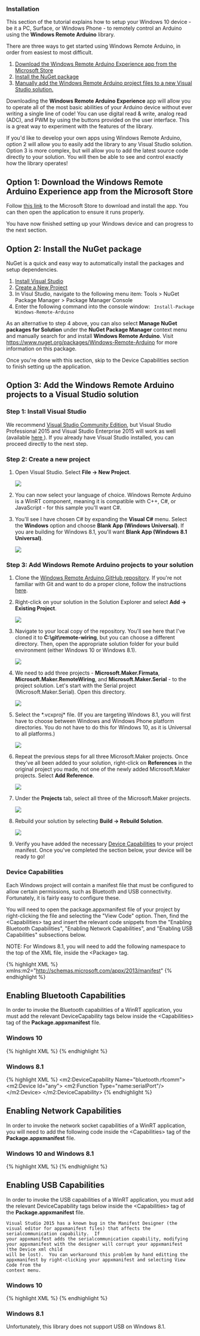 <h3>Installation</h3>
<p>This section of the tutorial explains how to setup your Windows 10 device - be it a PC, Surface, or Windows Phone - to remotely control an Arduino using the <b>Windows Remote Arduino</b> library.</p>
<p>There are three ways to get started using Windows Remote Arduino, in order from easiest to most difficult.</p>
<ol class="inline-list">
  <li><a href="#option-1">Download the Windows Remote Arduino Experience app from the Microsoft Store</a></li>
  <li><a href="#option-2">Install the NuGet package</a></li>
  <li><a href="#option-3">Manually add the Windows Remote Arduino project files to a new Visual Studio solution.</a></li>
</ol>
<p>Downloading the <b>Windows Remote Arduino Experience</b> app will allow you to operate all of the most basic abilities of your Arduino device without ever writing a single line of code! You can use digital read & write, analog read (ADC), and PWM by using the buttons provided on the user interface. This is a great way to experiment with the features of the library.</p>
<p>If you'd like to develop your own apps using Windows Remote Arduino, option 2 will allow you to easily add the library to any Visual Studio solution. Option 3 is more complex, but will allow you to add the latest source code directly to your solution. You will then be able to see and control exactly how the library operates!</p>

<h2 id="option-1">Option 1: Download the Windows Remote Arduino Experience app from the Microsoft Store </h2>
<p>Follow <a href="https://www.microsoft.com/store/apps/9nblggh2041m" target="_blank">this link</a> to the Microsoft Store to download and install the app.  You can then open the application to ensure it runs properly.</p>
<p>You have now finished setting up your Windows device and can progress to the next section.</p>

<h2 id="option-2">Option 2: Install the NuGet package</h2>
<p>NuGet is a quick and easy way to automatically install the packages and setup dependencies.</p>
<ol class="inline-list">
  <li><a href="#install-vs">Install Visual Studio</a></li>
  <li><a href="#new-project">Create a New Project</a></li>
  <li>In Visul Studio, navigate to the following menu item: Tools > NuGet Package Manager > Package Manager Console</li>
  <li>Enter the following command into the console window: <code> Install-Package Windows-Remote-Arduino</code></li>
</ol>
<p>As an alternative to step 4 above, you can also select <b>Manage NuGet packages for Solution</b> under the <b>NuGet Package Manager</b> context menu and manually search for and install <b>Windows Remote Arduino</b>.  Visit <a href="https://www.nuget.org/packages/Windows-Remote-Arduino">https://www.nuget.org/packages/Windows-Remote-Arduino</a> for more information on this package.</p>
<p>Once you're done with this section, skip to the Device Capabilities section to finish setting up the application.</p>

<h2 id="option-3">Option 3: Add the Windows Remote Arduino projects to a Visual Studio solution</h2>
<h3 id="install-vs">Step 1: Install Visual Studio</h3>
<p>We recommend <a href="http://go.microsoft.com/fwlink/?LinkID=534599" target="_blank">Visual Studio Community Edition</a>, but Visual Studio Professional 2015 and Visual Studio Enterprise 2015 will work as well (available <a href="https://www.visualstudio.com/vs-2015-product-editions" target="_blank"> here </a>). If you already have Visual Studio installed, you can proceed directly to the next step.</p>
<h3 id="new-project">Step 2: Create a new project</h3>
<ol class="setup-content-list">
  <li>
    <p>Open Visual Studio.  Select <b>File -> New Project</b>.</p>
    <p><img src="{{site.baseurl}}/Resources/images/remote-wiring/create_00.png" /></p>
  </li>
  <li>You can now select your language of choice. Windows Remote Arduino is a WinRT component, meaning it is compatible with C++, C#, or JavaScript - for this sample you'll want C#.</li>
  <li>
    <p>You'll see I have chosen C# by expanding the <b>Visual C#</b> menu. Select the <b>Windows</b> option and choose <b>Blank App (Windows Universal)</b>. If you are building for Windows 8.1, you'll want <b>Blank App (Windows 8.1 Universal)</b>.</p>
    <p><img src="{{site.baseurl}}/Resources/images/remote-wiring/create_01.png" /></p>
  </li>
</ol>

<h3>Step 3: Add Windows Remote Arduino projects to your solution</h3>
<ol class="setup-content-list">
  <li>Clone the <A href="https://github.com/ms-iot/remote-wiring/" target="_blank">Windows Remote Arduino GitHub repository</a>.  If you're not familiar with Git and want to do a proper clone, follow the instructions <a href="https://help.github.com/articles/cloning-a-repository/" target="_blank">here</a>.</li>
  <li>
    <p>Right-click on your solution in the Solution Explorer and select <b>Add -> Existing Project</b>.</p>
    <p><img src="{{site.baseurl}}/Resources/images/remote-wiring/project_00.png" /></p>
  </li>
  <li>
    <p>Navigate to your local copy of the repository. You'll see here that I've cloned it to <b>C:\git\remote-wiring</b>, but you can choose a different directory. Then, open the appropriate solution folder for your build environment (either Windows 10 or Windows 8.1).</p>
    <p><img src="{{site.baseurl}}/Resources/images/remote-wiring/compile_00.png" /></p>
  </li>
  <li>
    <p>We need to add three projects - <b>Microsoft.Maker.Firmata</b>, <b>Microsoft.Maker.RemoteWiring</b>, and <b>Microsoft.Maker.Serial</b> - to the project solution.  Let's start with the Serial project (Microsoft.Maker.Serial). Open this directory.</p>
    <p><img src="{{site.baseurl}}/Resources/images/remote-wiring/project_01.png" /></p>
  </li>
  <li>
    <p>Select the *.vcxproj* file. (If you are targeting Windows 8.1, you will first have to choose between Windows and Windows Phone platform directories. You do not have to do this for Windows 10, as it is Universal to all platforms.)</p>
    <p><img src="{{site.baseurl}}/Resources/images/remote-wiring/project_02.png" /></p>
  </li>
  <li>
    <p>Repeat the previous steps for all three Microsoft.Maker projects.  Once they've all been added to your solution, right-click on <b>References</b> in the original project you made, not one of the newly added Microsoft.Maker projects. Select <b>Add Reference</b>.</p>
    <p><img src="{{site.baseurl}}/Resources/images/remote-wiring/project_05.png"/></p>
  </li>
  <li>
    <p>Under the <b>Projects</b> tab, select all three of the Microsoft.Maker projects.</p>
    <p><img src="{{site.baseurl}}/Resources/images/remote-wiring/project_06.png"></p>
  </li>
  <li>
    <p>Rebuild your solution by selecting <b>Build -> Rebuild Solution</b>.</p>
    <p><img src="{{site.baseurl}}/Resources/images/remote-wiring/compile_03.png"></p>
  </li>
  <li>Verify you have added the necessary <a href="#device-capabilities">Device Capabilities</a> to your project manifest.  Once you've completed the section below, your device will be ready to go!</li>
</ol>

<h3>Device Capabilities</h3>

<p>Each Windows project will contain a manifest file that must be configured to allow certain permissions, such as Bluetooth and USB connectivity. Fortunately, it is fairly easy to configure these.</p>

<p>You will need to open the package.appxmanifest file of your project by right-clicking the file and selecting the "View Code" option. Then, find the &lt;Capabilities&gt; tag and insert the relevant code snippets from the "Enabling Bluetooth Capabilities", "Enabling Network Capabilities", and "Enabling USB Capabilities" subsections below.</p>

<p>NOTE: For Windows 8.1, you will need to add the following namespace to the top of the XML file, inside the &lt;Package&gt; tag.</p>

{% highlight XML %}
xmlns:m2="http://schemas.microsoft.com/appx/2013/manifest"
{% endhighlight %}

<h2>Enabling Bluetooth Capabilities</h2>
<p>In order to invoke the Bluetooth capabilities of a WinRT application, you must add the relevant DeviceCapability tags below inside the &lt;Capabilities&gt; tag of the <b>Package.appxmanifest</b> file.</p>

<h3>Windows 10</h3>

{% highlight XML %}
<DeviceCapability Name="bluetooth.rfcomm">
  <Device Id="any">
    <Function Type="name:serialPort"/>
  </Device>
</DeviceCapability>
{% endhighlight %}

<h3>Windows 8.1</h3>

{% highlight XML %}
<m2:DeviceCapability Name="bluetooth.rfcomm">
  <m2:Device Id="any">
    <m2:Function Type="name:serialPort"/>
  </m2:Device>
</m2:DeviceCapability>
{% endhighlight %}


<h2>Enabling Network Capabilities</h2>
<p>In order to invoke the network socket capabilities of a WinRT application, you will need to add the following code inside the &lt;Capabilities&gt; tag of the <b>Package.appxmanifest</b> file.</p>

<h3>Windows 10 and Windows 8.1</h3>

{% highlight XML %}
<Capability Name="privateNetworkClientServer"/>
<Capability Name="internetClientServer"/>
{% endhighlight %}


<h2>Enabling USB Capabilities</h2>
<p>In order to invoke the USB capabilities of a WinRT application, you must add the relevant DeviceCapability tags below inside the &lt;Capabilities&gt; tag of the <b>Package.appxmanifest</b> file.</p>

    Visual Studio 2015 has a known bug in the Manifest Designer (the visual editor for appxmanifest files) that affects the serialcommunication capability.  If
    your appxmanifest adds the serialcommunication capability, modifying your appxmanifest with the designer will corrupt your appxmanifest (the Device xml child
    will be lost).  You can workaround this problem by hand editting the appxmanifest by right-clicking your appxmanifest and selecting View Code from the
    context menu.

<h3>Windows 10</h3>

{% highlight XML %}
<DeviceCapability Name="serialcommunication">
  <Device Id="any">
    <Function Type="name:serialPort"/>
  </Device>
</DeviceCapability>
{% endhighlight %}

<h3>Windows 8.1</h3>

Unfortunately, this library does not support USB on Windows 8.1.
